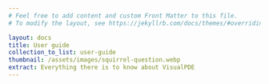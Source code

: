 ```yaml
---
# Feel free to add content and custom Front Matter to this file.
# To modify the layout, see https://jekyllrb.com/docs/themes/#overriding-theme-defaults

layout: docs
title: User guide
collection_to_list: user-guide
thumbnail: /assets/images/squirrel-question.webp
extract: Everything there is to know about VisualPDE
---
```

